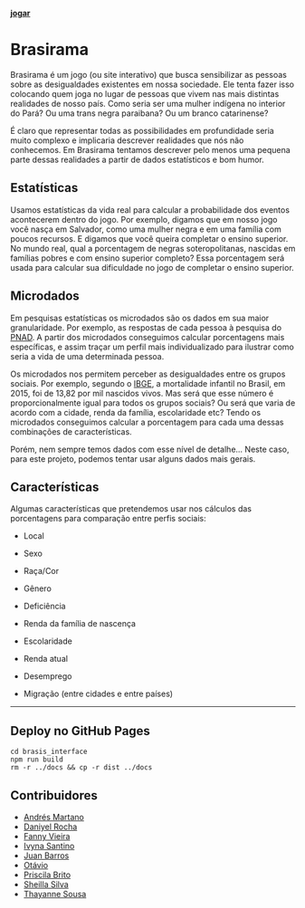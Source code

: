 [**jogar**](https://thayannevls.github.io/Brasirama/)

# Brasirama

Brasirama é um jogo (ou site interativo) que busca sensibilizar as pessoas sobre as desigualdades existentes em nossa sociedade.
Ele tenta fazer isso colocando quem joga no lugar de pessoas que vivem nas mais distintas realidades de nosso país.
Como seria ser uma mulher indígena no interior do Pará? Ou uma trans negra paraibana? Ou um branco catarinense?

É claro que representar todas as possibilidades em profundidade seria muito complexo e implicaria descrever realidades que nós não conhecemos.
Em Brasirama tentamos descrever pelo menos uma pequena parte dessas realidades a partir de dados estatísticos e bom humor.

## Estatísticas

Usamos estatísticas da vida real para calcular a probabilidade dos eventos acontecerem dentro do jogo.
Por exemplo, digamos que em nosso jogo você nasça em Salvador, como uma mulher negra e em uma família com poucos recursos.
E digamos que você queira completar o ensino superior.
No mundo real, qual a porcentagem de negras soteropolitanas, nascidas em famílias pobres e com ensino superior completo?
Essa porcentagem será usada para calcular sua dificuldade no jogo de completar o ensino superior.

## Microdados

Em pesquisas estatísticas os microdados são os dados em sua maior granularidade.
Por exemplo, as respostas de cada pessoa à pesquisa do [PNAD](https://www.ibge.gov.br/estatisticas-novoportal/sociais/trabalho/9173-pesquisa-nacional-por-amostra-de-domicilios-continua-trimestral.html?=&t=o-que-e).
A partir dos microdados conseguimos calcular porcentagens mais específicas, e assim traçar um perfil mais individualizado para ilustrar como seria a vida de uma determinada pessoa.

Os microdados nos permitem perceber as desigualdades entre os grupos sociais.
Por exemplo, segundo o [IBGE](https://brasilemsintese.ibge.gov.br/populacao/taxas-de-mortalidade-infantil.html), a mortalidade infantil no Brasil, em 2015, foi de 13,82 por mil nascidos vivos.
Mas será que esse número é proporcionalmente igual para todos os grupos sociais? Ou será que varia de acordo com a cidade, renda da família, escolaridade etc?
Tendo os microdados conseguimos calcular a porcentagem para cada uma dessas combinações de características.

Porém, nem sempre temos dados com esse nível de detalhe...
Neste caso, para este projeto, podemos tentar usar alguns dados mais gerais.

## Características

Algumas características que pretendemos usar nos cálculos das porcentagens para comparação entre perfis sociais:

- Local
- Sexo
- Raça/Cor
- Gênero
- Deficiência

- Renda da família de nascença
- Escolaridade
- Renda atual
- Desemprego
- Migração (entre cidades e entre países)

---

## Deploy no GitHub Pages

    cd brasis_interface
    npm run build
    rm -r ../docs && cp -r dist ../docs
    
## Contribuidores 

- [Andrés Martano](https://github.com/andresmrm)
- [Daniyel Rocha](https://github.com/dnrocha1)
- [Fanny Vieira](https://github.com/FannyVieira)
- [Ivyna Santino](https://github.com/ivynasantino) 
- [Juan Barros](https://github.com/JuanBarros2)
- [Otávio]()
- [Priscila Brito]()
- [Sheilla Silva]()
- [Thayanne Sousa](https://github.com/thayannevls)
